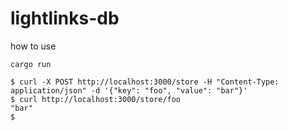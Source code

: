 # lightlinks-db

how to use

```
cargo run
```

```
$ curl -X POST http://localhost:3000/store -H "Content-Type: application/json" -d '{"key": "foo", "value": "bar"}'
$ curl http://localhost:3000/store/foo
"bar"
$ 
```
